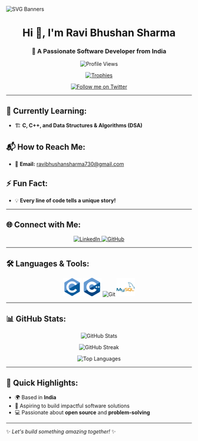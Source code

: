 ![SVG Banners](https://svg-banners.vercel.app/api?type=luminance&text1=Ravi%20Bhushan%20Sharma%20%F0%9F%8C%BB&width=800&height=400)

<h1 align="center">Hi 👋, I'm Ravi Bhushan Sharma</h1>
<h3 align="center">🚀 A Passionate Software Developer from India</h3>

<p align="center">
  <img src="https://komarev.com/ghpvc/?username=techiers&label=Profile%20views&color=0e75b6&style=flat" alt="Profile Views" />
</p>

<p align="center">
  <a href="https://github.com/ryo-ma/github-profile-trophy">
    <img src="https://github-profile-trophy.vercel.app/?username=techiers&theme=radical&row=1&column=6" alt="Trophies" />
  </a>
</p>

<p align="center">
  <a href="https://twitter.com/" target="_blank">
    <img src="https://img.shields.io/twitter/follow/techiers?logo=twitter&style=for-the-badge" alt="Follow me on Twitter" />
  </a>
</p>

---

## 🌱 Currently Learning:
- 🏗 **C, C++, and Data Structures & Algorithms (DSA)**

## 📬 How to Reach Me:
- 📧 **Email:** [ravibhushansharma730@gmail.com](mailto:ravibhushansharma730@gmail.com)

## ⚡ Fun Fact:
- 💡 **Every line of code tells a unique story!**

---

## 🌐 Connect with Me:

<p align="center">
  <a href="https://linkedin.com/in/techiers" target="_blank">
    <img src="https://img.shields.io/badge/LinkedIn-blue?style=for-the-badge&logo=linkedin" alt="LinkedIn" />
  </a>
  <a href="https://github.com/techiers" target="_blank">
    <img src="https://img.shields.io/badge/GitHub-black?style=for-the-badge&logo=github" alt="GitHub" />
  </a>
</p>

---

## 🛠 Languages & Tools:

<p align="center">
  <img src="https://raw.githubusercontent.com/devicons/devicon/master/icons/c/c-original.svg" alt="C" width="50" height="50"/>
  <img src="https://raw.githubusercontent.com/devicons/devicon/master/icons/cplusplus/cplusplus-original.svg" alt="C++" width="50" height="50"/>
  <img src="https://www.vectorlogo.zone/logos/git-scm/git-scm-icon.svg" alt="Git" width="50" height="50"/>
  <img src="https://raw.githubusercontent.com/devicons/devicon/master/icons/mysql/mysql-original-wordmark.svg" alt="MySQL" width="50" height="50"/>
</p>

---

## 📊 GitHub Stats:

<p align="center">
  <img src="https://github-readme-stats.vercel.app/api?username=techiers&show_icons=true&theme=radical&locale=en" alt="GitHub Stats" />
</p>

<p align="center">
  <img src="https://github-readme-streak-stats.herokuapp.com/?user=techiers&theme=radical" alt="GitHub Streak" />
</p>

<p align="center">
  <img src="https://github-readme-stats.vercel.app/api/top-langs?username=techiers&show_icons=true&theme=radical&locale=en&layout=compact" alt="Top Languages" />
</p>

---

## 🚀 Quick Highlights:
- 🌍 Based in **India**
- 🎯 Aspiring to build impactful software solutions
- 💻 Passionate about **open source** and **problem-solving**

---

✨ *Let's build something amazing together!* ✨
